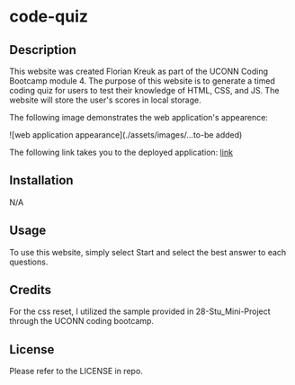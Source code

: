 # code-quiz

## Description
This website was created Florian Kreuk as part of the UCONN Coding Bootcamp module 4. The purpose of this website is to generate a timed coding quiz for users to test their knowledge of HTML, CSS, and JS. The website will store the user's scores in local storage.

The following image demonstrates the web application's appearence:

![web application appearance](./assets/images/...to-be added)

The following link takes you to the deployed application: [link](https://f-kreuk.github.io/code-quiz/)

## Installation
N/A

## Usage
To use this website, simply select Start and select the best answer to each questions. 

## Credits

For the css reset, I utilized the sample provided in 28-Stu_Mini-Project through the UCONN coding bootcamp.

## License
Please refer to the LICENSE in repo.